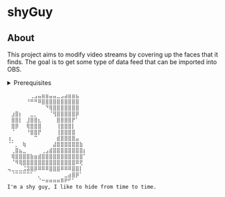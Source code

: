 # shyGuy

## About
This project aims to modify video streams by covering up the faces that it 
finds. The goal is to get some type of data feed that can be imported into OBS.


<details>
  <summary>Prerequisites</summary>
Create a virtualenv at `${project_root}/.venv`.

Run:
```bash
#I have a hard option that you should have commands that can
# do this in your ~/.bash_profile, down the line you'll need
# to nuke dependencies... it's useful
    make cvenv
```

Install python dependencies
Run:
```bash
# make sure the venv is active... 👀
pip install -r requirements.txt
```


### Getting interface files

_**Optional**_

This initializes [python-type-subs](https://github.com/microsoft/python-type-stubs) as
a submodule, and symlinks the `cv2/__init__.pyi` file into the cv2 module within the virtualenv.

Run:
```bash
git submodule init 
git submodule update
make link_interfaces
```

For more info see:

[pep-561](https://peps.python.org/pep-0561/)

[git submodules](https://git-scm.com/docs/gitsubmodules)
</details>


```
⠀⠀⠀⠀⠀⠀⢀⣠⣤⣶⣶⣤⣤⣀⣠⣴⣶⣶⣦⠀⠀
⠀⠀⠀⠀⠀⠘⠛⠛⠿⣿⣿⣿⣿⣿⣿⣿⣿⣿⣿⠀⠀
⠀⠀⠀⠀⠀⠀⠀⠀⠀⠀⠙⢿⣿⣿⣿⣿⣿⣿⣿⠀⠀
⠀⣰⣿⡆⠀⠀⣀⡀⠀⠀⠀⠈⢻⣿⣿⣿⣿⣿⡿⠀⠀
⠀⣿⣿⡇⠀⣸⣿⣿⣆⠀⠀⠀⠀⣿⣿⣿⣿⡟⠁⠀⠀
⠀⣿⡿⠀⠀⢿⣿⣿⣿⠀⠀⠀⠀⢸⣿⣿⣿⡇⠀⠀⠀
⠀⠈⠀⠀⠀⠘⣿⣿⡟⠀⠀⠀⠀⢸⣿⣿⣿⣿⠀⠀⠀
⢰⡀⠀⠀⠀⠀⠀⠉⠀⠀⠀⠀⠀⣾⣿⣿⣿⣿⣤⠀⠀
⠈⠁⡀⠀⢷⠀⠀⠀⠀⠀⠀⠀⣼⣿⣿⣿⣿⣿⣿⣷⠀
⠀⢀⣿⣦⣀⠀⠀⠀⠀⢀⣠⣾⣿⣿⣿⣿⣿⣿⣿⣿⡆
⠀⢿⣿⣿⣿⣿⣷⣶⣾⣿⣿⣿⣿⣿⣿⣿⣿⣿⣿⣿⠁
⠀⠈⠻⢿⣿⣿⣿⣿⣿⣿⣿⣿⣿⣿⣿⣿⣿⣿⠿⢟⠀
⢤⣀⣀⣀⣨⣽⣿⡿⠿⠿⠿⣿⣿⣿⠿⠿⠿⣿⣿⡇⠀
⠀⠈⠉⠉⠉⠉⠁⠀⡀⠀⠀⠀⠀⠀⠀⣀⣴⣿⡿⠁⠀
⠀⠀⠀⠀⠀⠀⠀⠀⠈⠒⠶⠶⠶⠶⠿⠟⠋⠁⠀⠀⠀
I'm a shy guy, I like to hide from time to time.
```